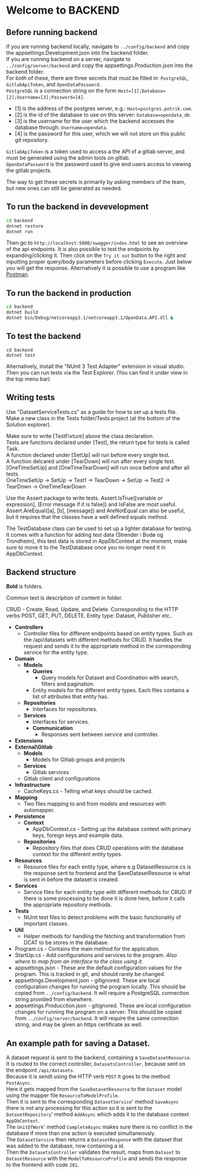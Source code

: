 # Welcome to BACKEND

## Before running backend
If you are running backend locally, navigate to `../config/backend` and copy the appsettings.Development.json into the backend folder.    
If you are running backend on a server, navigate to `../config/server/backend` and copy the appsettings.Production.json into the backend folder.  
For both of these, there are three secrets that must be filled in: `PostgreSQL`, `GitlabApiToken`, and `OpenDataPassword`.  
`PostgreSQL` is a connection string on the form `Host=[1];Database=[2];Username=[3];Password=[4]`.  
* [1] is the address of the postgres server, e.g.: `Host=postgres.potrik.com`.
* [2] is the id of the database to use on this server: `Database=opendata_db`.
* [3] is the username for the user which the backend accesses the database through: `Username=opendata`.
* [4] is the password for this user, which we will not store on this public git repository.  

`GitlabApiToken` is a token used to access a the API of a gitlab server, and must be generated using the admin tools on gitlab.  
`OpenDataPassword` is the password used to give end users access to viewing the gitlab projects.

The way to get these secrets is primarily by asking members of the team, but new ones can still be generated as needed.

## To run the backend in devevelopment
```bash
cd backend
dotnet restore
dotnet run
```
Then go to ```http://localhost:5000/swagger/index.html``` to see an overview of the api endpoints. It is also possible to test the endpoints by expanding/clicking it. Then click on the `Try it out` button to the right and inputting proper query/body parameters before clicking `Execute`. Just below you will get the response. Alternatively it is possible to use a program like [Postman](https://www.postman.com/downloads/).

## To run the backend in production
```bash
cd backend
dotnet build
dotnet bin/Debug/netcoreapp3.1/netcoreapp3.1/OpenData.API.dll &
```

## To test the backend

```
cd backend
dotnet test
```

Alternatively, install the "NUnit 3 Test Adapter" extension in visual studio.
Then you can run tests via the Test Explorer. (You can find it under view in the top menu bar)

## Writing tests
Use "DatasetServiceTests.cs" as a guide for how to set up a tests file.  
Make a new class in the Tests folder/Tests project (at the bottom of the Solution explorer).  

Make sure to write [TestFixture] above the class declaration.  
Tests are functions declared under [Test], the return type for tests is called Task.  
A function declared under [SetUp] will run before every single test.  
A function delcared under [TearDown] will run after every single test.  
[OneTimeSetUp] and [OneTimeTearDown] will run once before and after all tests.  
OneTimeSetUp -> SetUp -> Test1 -> TearDown -> SetUp -> Test2 -> TearDown -> OneTimeTearDown  

Use the Assert package to write tests. Assert.IsTrue([variable or expression], [Error message if it is false]) and IsFalse are most useful. Assert.AreEqual([a], [b], [message]) and AreNotEqual can also be useful, but it requires that the classes have a well defined equals method.  

The TestDatabase class can be used to set up a lighter database for testing.  
It comes with a function for adding test data (Strender i Bodø og Trondheim), this test data is stored in AppDbContext at the moment, make sure to move it to the TestDatabase once you no longer need it in AppDbContext.

## Backend structure
__Bold__ is folders.

Common text is description of content in folder.

CRUD - Create, Read, Update, and Delete. Corresponding to the HTTP verbs POST, GET, PUT, DELETE. 
Entity type: Dataset, Publisher etc..

* __Controllers__
  * Controller files for different endpoints based on entity types. Such as the /api/datasets with different methods for CRUD. It handles the request and sends it to the appropriate method in the corresponding service for the entity type.
* __Domain__
  * __Models__
    * __Queries__ 
      * Query models for Dataset and Coordination with search, filters and pagination.
    * Entity models for the different entity types. Each files contains a list of attributes that entity has.
  * __Repositories__
    * Interfaces for repositories.
  * __Services__
    * Interfaces for services.
    * __Communication__
      * Responses sent between service and controller.
* __Extensions__
* __External\Gitlab__
  * __Models__
    * Models for Gitlab groups and projects
  * __Services__
    * Gitlab services
  * Gitlab client and configurations
* __Infrastructure__
  * CacheKeys.cs - Telling what keys should be cached.
* __Mapping__
  * Two files mapping to and from models and resources with automapper.
* __Persistence__
  * __Context__
    * AppDbContext.cs - Setting up the database context with primary keys, foreign keys and example data.
  * __Repositories__
    * Repository files that does CRUD operations with the database context for the different entity types. 
* __Resources__ 
  * Resource files for each entity type, where e.g DatasetResource.cs is the response sent to frontend and the SaveDatasetResource is what is sent in before the dataset is created.
* __Services__
  * Service files for each entiity type with different methods for CRUD. If there is some processing to be done it is done here, before it calls the appropriate repository methods.
* __Tests__
  * NUnit test files to detect problems with the basic functionality of important classes.
* __Util__
  * Helper methods for handling the fetching and transformation from DCAT to be stores in the database.
* Program.cs - Contains the main method for the application.
* StartUp.cs - Add configurations and services to the program. _Also where to map from an interface to the class using it_.
* appsettings.json - These are the default configuration values for the program. This is tracked in git, and should rarely be changed.
* appsettings.Development.json - gitignored. These are local configuration changes for running the program locally. This should be copied from `../config/backend`. It will require a PostgreSQL connection string provided from elsewhere.
* appsettings.Producction.json - gitignored. These are local configuration changes for running the program on a server. This should be copied from `../config/server/backend`. It will require the same connection string, and may be given an https certificate as well.

## An example path for saving a Dataset.
A dataset request is sent to the backend, containing a `SaveDatasetResource`.  
It is routed to the correct controller, `DatasetsController`, because sent on the endpoint `/api/datasets`.  
Because it is sendt using the HTTP verb `POST` it goes to the method `PostAsync`.  
Here it gets mapped from the `SaveDatasetResource` to the `Dataset` model using the mapper file `ResourceToModelProfile`.  
Then it is sent to the corresponding `DatasetService`' method `SaveAsync` there is not any processing for this action so it is sent to the `DatasetRepository`' method `AddAsync` which adds it to the database context `AppDbContext`.  
The `UnitOfWork`' method `CompleteAsync` makes sure there is no conflict in the database if more than one action is executed simultaneously.  
The `DatasetService` then returns a `DatasetResponse` with the dataset that was added to the database, now containing a id.  
Then the `DatasetsController` validates the result, maps from `Dataset` to `DatasetResource` with the `ModelToResourceProfile` and sends the response to the frontend with code `201`. 
